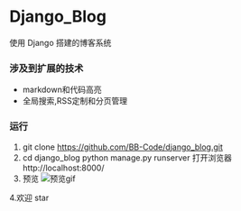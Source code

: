 # Django_Blog
使用 Django 搭建的博客系统

### 涉及到扩展的技术
- markdown和代码高亮
- 全局搜索,RSS定制和分页管理

### 运行
1. git clone https://github.com/BB-Code/django_blog.git
2. cd django_blog 
   python manage.py runserver
   打开浏览器 http://localhost:8000/
3. 预览
![预览gif](http://oz3a870bn.bkt.clouddn.com/gifblog.gif)

4.欢迎 star
